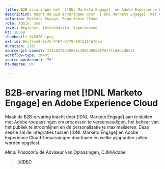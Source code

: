 ```yaml
---
title: B2B ervaringen met  [!DNL Marketo Engage]  en Adobe Experience Cloud
description: Macht de B2B ervaringen door  [!DNL Marketo Engage]  met de toepassingen van Adobe te verbinden om processen te vereenvoudigen, publieksbeheer te stroomlijnen en verpersoonlijking te maximaliseren.
solution: Marketo Engage, Experience Cloud
role: Admin, User
level: Beginner, Intermediate, Experienced
kt: 10569
thumbnail: 343826.jpeg
exl-id: 0ecf5ee8-6c7d-4467-9779-10fb114b7e5e
duration: 2367
source-git-commit: 3f2a8375249858c4905d9058570dffcd4dcd8622
workflow-type: tm+mt
source-wordcount: '76'
ht-degree: 0%

---
```


# B2B-ervaring met [!DNL Marketo Engage] en Adobe Experience Cloud

Maak de B2B-ervaring kracht door [!DNL Marketo Engage] aan te sluiten met Adobe-toepassingen om processen te vereenvoudigen, het beheer van het publiek te stroomlijnen en de personalisatie te maximaliseren. Deze sessie zal de integraties tussen [!DNL Marketo Engage] en Adobe Experience Cloud-toepassingen doorlopen en welke pijnpunten zullen worden opgelost.

*Mihai Prisacariu* de Adviseur van Oplossingen, CJM/Adobe

>[!VIDEO](https://video.tv.adobe.com/v/343826/?quality=12&learn=on)
